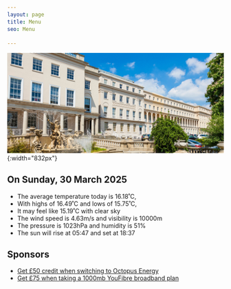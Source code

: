 ```yaml
---
layout: page
title: Menu
seo: Menu

---
```


![Logo](/images/logo.jpg){:width="832px"}

<!-- weather_marker starts -->
## On Sunday, 30 March 2025

- The average temperature today is 16.18˚C,
- With highs of 16.49˚C and lows of 15.75˚C,
- It may feel like 15.19˚C with clear sky
- The wind speed is 4.63m/s and visibility is 10000m
- The pressure is 1023hPa and humidity is 51%
- The sun will rise at 05:47 and set at 18:37

<!-- weather_marker ends -->

## Sponsors

- [Get £50 credit when switching to Octopus Energy](https://bit.ly/3oD1nnS)
- [Get £75 when taking a 1000mb YouFibre broadband plan](https://aklam.io/91zWhU?)



